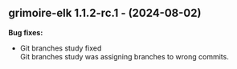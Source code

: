 ## grimoire-elk 1.1.2-rc.1 - (2024-08-02)

**Bug fixes:**

 * Git branches study fixed\
   Git branches study was assigning branches to wrong commits.

